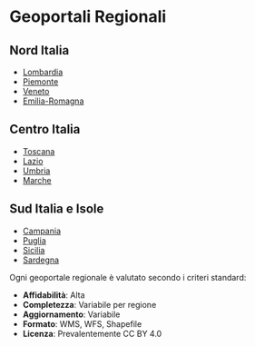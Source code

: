 # Geoportali Regionali

## Nord Italia
- [Lombardia](lombardia.md)
- [Piemonte](piemonte.md)
- [Veneto](veneto.md)
- [Emilia-Romagna](emilia-romagna.md)

## Centro Italia
- [Toscana](toscana.md)
- [Lazio](lazio.md)
- [Umbria](umbria.md)
- [Marche](marche.md)

## Sud Italia e Isole
- [Campania](campania.md)
- [Puglia](puglia.md)
- [Sicilia](sicilia.md)
- [Sardegna](sardegna.md)

Ogni geoportale regionale è valutato secondo i criteri standard:
- **Affidabilità**: Alta
- **Completezza**: Variabile per regione
- **Aggiornamento**: Variabile
- **Formato**: WMS, WFS, Shapefile
- **Licenza**: Prevalentemente CC BY 4.0
